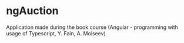 # ngAuction

Application made during the book course (Angular - programming with usage of Typescript, Y. Fain, A. Moiseev)
